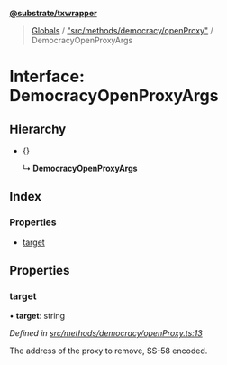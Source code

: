 **[@substrate/txwrapper](../README.md)**

> [Globals](../globals.md) / ["src/methods/democracy/openProxy"](../modules/_src_methods_democracy_openproxy_.md) / DemocracyOpenProxyArgs

# Interface: DemocracyOpenProxyArgs

## Hierarchy

* {}

  ↳ **DemocracyOpenProxyArgs**

## Index

### Properties

* [target](_src_methods_democracy_openproxy_.democracyopenproxyargs.md#target)

## Properties

### target

•  **target**: string

*Defined in [src/methods/democracy/openProxy.ts:13](https://github.com/paritytech/txwrapper/blob/18c85e5/src/methods/democracy/openProxy.ts#L13)*

The address of the proxy to remove, SS-58 encoded.
